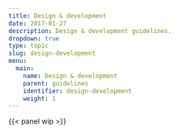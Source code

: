 ```yaml
---
title: Design & development
date: 2017-01-27
description: Design & development guidelines.
dropdown: true
type: topic
slug: design-development
menu:
  main:
    name: Design & development
    parent: guidelines
    identifier: design-development
    weight: 1
---
```


{{< panel wip >}}
